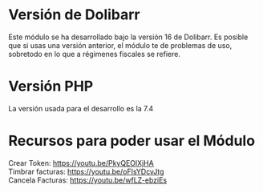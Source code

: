 # Versión de Dolibarr
Este módulo se ha desarrollado bajo la versión 16 de Dolibarr. Es posible que si usas una versión anterior, el módulo te de problemas de uso, sobretodo en lo que a régimenes fiscales se refiere. 

# Versión PHP
La versión usada para el desarrollo es la 7.4 

# Recursos para poder usar el Módulo

Crear Token: https://youtu.be/PkyQEOlXjHA \
Timbrar facturas: https://youtu.be/oFIsYDcvJtg \
Cancela Facturas: https://youtu.be/wfLZ-ebziEs 

